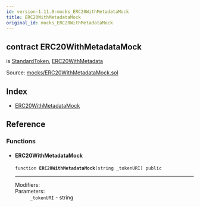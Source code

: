 ```yaml
---
id: version-1.11.0-mocks_ERC20WithMetadataMock
title: ERC20WithMetadataMock
original_id: mocks_ERC20WithMetadataMock
---
```


<div class="contract-doc"><div class="contract"><h2 class="contract-header"><span class="contract-kind">contract</span> ERC20WithMetadataMock</h2><p class="base-contracts"><span>is</span> <a href="token_ERC20_StandardToken.html">StandardToken</a><span>, </span><a href="proposals_ERC1046_TokenMetadata_ERC20WithMetadata.html">ERC20WithMetadata</a></p><div class="source">Source: <a href="https://github.com/OpenZeppelin/zeppelin-solidity/blob/v1.11.0/contracts/mocks/ERC20WithMetadataMock.sol" target="_blank">mocks/ERC20WithMetadataMock.sol</a></div></div><div class="index"><h2>Index</h2><ul><li><a href="mocks_ERC20WithMetadataMock.html#ERC20WithMetadataMock">ERC20WithMetadataMock</a></li></ul></div><div class="reference"><h2>Reference</h2><div class="functions"><h3>Functions</h3><ul><li><div class="item function"><span id="ERC20WithMetadataMock" class="anchor-marker"></span><h4 class="name">ERC20WithMetadataMock</h4><div class="body"><code class="signature">function <strong>ERC20WithMetadataMock</strong><span>(string _tokenURI) </span><span>public </span></code><hr/><dl><dt><span class="label-modifiers">Modifiers:</span></dt><dd></dd><dt><span class="label-parameters">Parameters:</span></dt><dd><div><code>_tokenURI</code> - string</div></dd></dl></div></div></li></ul></div></div></div>
